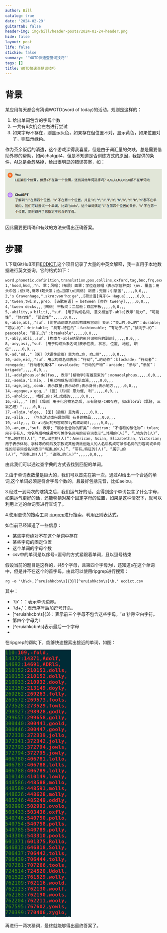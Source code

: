 ```yaml
---
author: Bill
catalog: true
date: '2024-02-29'
guitartab: false
header-img: img/bill/header-posts/2024-01-24-header.png
hide: false
layout: post
life: false
stickie: false
summary: '"WOTD快速查猜词技巧"'
tags: []
title: WOTD快速查猜词技巧
---
```

# 背景

某应用每天都会有猜词WOTD(word of today)的活动，规则是这样的：

1. 给出单词包含的字母个数
2. 一共有6次机会左右进行尝试
3. 如果字母不存在，则显示灰色，如果存在但位置不对，显示黄色，如果位置对了，则显示绿色。

作为茶余饭后的消遣，这个游戏深得我喜爱，但是由于词汇量的欠缺，总是需要借助外界的帮助，如问chatgpt4，但是不知道是否训练方式的原因，我提供的条件，AI总是会忽略掉，给出很明显的错误答案，如：

![image.png](/img/bill/in-posts/images/WEBRESOURCE031096b9e14b1235d8ab3ac83284435bimage.png)

因此需要更精确和有效的方法来得出正确答案。

# 步骤

1.下载GitHuB项目[ECDICT](https://github.com/skywind3000/ECDICT),这个项目记录了大量的中英文解释，我一直用于本地数据进行英文查询。它的格式如下：


```
word,phonetic,definition,translation,pos,collins,oxford,tag,bnc,frq,exchange,detail,audio                                                                                                     
1,'hood,hʊd,,"n. 罩；风帽；（布质）面罩；学位连领帽（表示学位种类）\nv. 覆盖；用头巾包；使(马,鹰等)戴头罩；给…加罩\n[网络] 胡德；兜帽；引擎盖",,,,,0,0,,,
2,'s Gravenhage,",skrɑ:vən'hɑ:ɡə",,[荷兰语]海牙(= Hague),,,,,0,0,,,
3,'tween,twi:n,,prep. [诗歌用语] = between [亦作 tweeny],,,,,0,0,,,
4,'tween decks,,,[网络] 甲板间；二层舱；双层甲板,,,,,0,0,,,
5,-ability,ə'biliti,,"suf. [用于构成名词, 意义相当于-able]表示“能力”, “可能性”, “倾向性”, “适宜性”",,,,,0,0,,,
6,-able,əbl,,"suf. [附在动词或名词后构成形容词] 表示：“能…的,会…的”：durable; “可以…的”：drinkable; “具有…特性的”：fashionable; “有助于…的”,“倾向于…的”：peaceable; “易于…的”：breakable",,,,,0,0,,,
7,-ably,əbli,,suf. [构成与-able结尾的形容词相应的副词],,,,,0,0,,,
8,-acy,əsi,,"suf. [用于构成抽象名词]表示性质, 状态, 位置, 地位, 职位",,,,,0,0,,,
9,-ad,'æd,," [医]〔状语性后缀〕意为向…方, 向…侧",,,,,0,0,,,
10,-ade,eid,,"suf. 用以构成名词表示：“行动”,“…的动作”：blockade; “行动者”：renegade; “行动者的集体”：cavalcade; “行动的产物”：arcade; “参与”,“参加”：brigade",,,,,0,0,,,
11,-adelphous,ə'delfəs,, 表示“[植物学]有雄蕊束的”：monadelphous,,,,,0,0,,,
12,-aemia,'i:miə,, [用以构成名词]表示血液,,,,,0,0,,,
13,-age,idʒ,,comb. 表示数量;表示动作;表示身份;表示地方,,,,,0,0,,,
14,-agogue,ə'ɡɒɡ,," [医]〔后缀〕意为催, 利",,,,,0,0,,,
15,-aholic,,, 嗜好…的；对…成瘾的,,,,,0,0,,,
16,-al,,," [医]〔后缀〕用于化合物名之后, 示有醛基-CHO存在, 如chloral（氯醛, 三氯乙醛）",,,,,0,0,,,
17,-algia,'ælɡə,, [医]〔后缀〕意为痛,,,,,0,0,,,
18,-alia,,, （与某活动或兴趣范围）有关的物品,,,,,0,0,,,
19,-ally,,, 以-al结尾的形容词加ly构成副词),,,,,0,0,,,
20,-an,æn,,"suf. 表示; “碳水化合物的酐类”：dextran; “不饱和的碳化物”：tolan; 用于专有人、地名等后构成通常可兼作名词用的形容词表示“…时期的(人)”, “…地方的(人)”, “在…居住的(人)”, “在…出生的(人)”：American, Asian, Elizabethan, Victorian; 用于表示体制、学科等的词后及宗教或其他流派创始人的人名后构成可兼作名词的形容词或单词性的形容词或名词表示“精通…的(人)”, “带有…特征的(人)”, “属于…的
(人)”, “信奉…的(人)”, “追随…的(人)”",,,,,0,0,,,
```

由此我们可以通过查字典的方式去找到匹配的单词。

2.由于单词表数量是巨大的，我们可以首先在第一次，通过AI给出一个合适的单词,这个单词必须是符合字母个数的，且最好包括元音，比如aeiou。

3.经过一到两次的瞎猜之后，我们运气好的话，会得到这个单词包含了什么字母，如果运气更好的话，还能够猜对某个固定字母的位置，如果是这种情况下，就可以利用上述的单词表进行查询了。

4.使用更快的搜索工具 [ripgrep](https://github.com/BurntSushi/ripgrep)进行搜索，利用正则表达式。

如当前已经知道了一些信息：

- 某些字母绝对不在这个单词中存在
- 某些字母的固定位置
- 这个单词的字母个数
- csv中的单词是以序号+逗号的方式紧跟着单词，且以逗号结束

假设当前的题目是这样的，共5个字母，且第四个字母为l，还知道s在这个单词中，但是并不在这个的首字母。由此可以使用ripgrep进行搜索：

```
rg -o '\b\d+,[^eruiahkcbn\s]{3}l[^eruiahkcbn\s]\b,' ecdict.csv
```

其中：
- '\b'：：表示单词边界。
- '\d+,'：表示序号后加逗号开头。
- [^eruiahkcbn\s]{3}：表示前三个字母不包含这些字母，'\s'排除空白字符。
- 第四个字母为l
- [^eruiahkcbn\s]表示最后一个字母
- 

在ripgrep的帮助下，能够快速搜索出接近的单词，如图：

![image.png](/img/bill/in-posts/images/WEBRESOURCE4735835edd7860fc8145d6f7800ccfecimage.png)

再进行一两次猜词，最终就能够得出最终答案了。